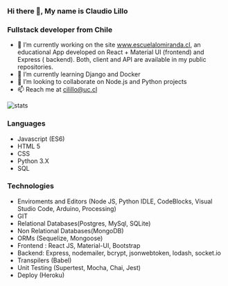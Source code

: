 ### Hi there 👋, My name is Claudio Lillo
### Fullstack developer from Chile

<!-- Esto es un comentario -->



- 🔭 I’m currently working on the site www.escuelalomiranda.cl, an educational App developed on React + Material UI (frontend) and Express ( backend). Both, client and API are available in my public repositories.
- 🌱 I’m currently learning Django and Docker
- 👯 I’m looking to collaborate on Node.js and Python projects
- 📫 Reach me at cilillo@uc.cl

<img src="https://github-readme-stats.vercel.app/api?username=claudiolillo&&show_icons=true&title_color=ffffff&icon_color=bb2acf&text_color=daf7dc&bg_color=151515" alt="stats"/>

### Languages
- Javascript (ES6)
- HTML 5
- CSS
- Python 3.X
- SQL

### Technologies
- Enviroments and Editors (Node JS, Python IDLE, CodeBlocks, Visual Studio Code, Arduino, Processing)
- GIT
- Relational Databases(Postgres, MySql, SQLite)
- Non Relational Databases(MongoDB)
- ORMs (Sequelize, Mongoose)
- Frontend : React JS, Material-UI, Bootstrap
- Backend: Express, nodemailer, bcrypt, jsonwebtoken, lodash, socket.io
- Transpilers (Babel)
- Unit Testing (Supertest, Mocha, Chai, Jest)
- Deploy (Heroku)



